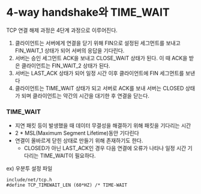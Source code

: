 # 4-way handshake와 TIME_WAIT

TCP 연결 해제 과정은 4단계 과정으로 이루어진다.

1. 클라이언트는 서버에게 연결을 닫기 위해 FIN으로 설정된 세그먼트를 보내고 FIN_WAIT_1 상태가 되어 서버의 응답을 기다린다.
2. 서버는 승인 세그먼트 ACK을 보내고 CLOSE_WAIT 상태가 된다. 이 때 ACK을 받은 클라이언트는 FIN_WAIT_2 상태가 된다.
3. 서버는 LAST_ACK 상태가 되어 일정 시간 이후 클라이언트에 FIN 세그먼트를 보낸다
4. 클라이언트는 TIME_WAIT 상태가 되고 서버로 ACK를 보내 서버는 CLOSED 상태가 되며 클라이언트는 약간의 시간을 대기한 후 연결을 닫는다.

### TIME_WAIT

- 지연 패킷 등이 발생했을 때 데이터 무결성을 해결하기 위해 패킷을 기다리는 시간
- 2 * MSL(Maximum Segment Lifetime)동안 기다린다
- 연결이 올바르게 닫힌 상태로 만들기 위해 존재하기도 한다.
    - CLOSED가 아닌 LAST_ACK인 경우 다음 연결에 오류가 나타나 일정 시간 기다리는 TIME_WAIT이 필요하다.

ex) 우분투 설정 파일
```
include/net/tcp.h
#define TCP_TIMEWAIT_LEN (60*HZ) /* TIME-WAIT
```